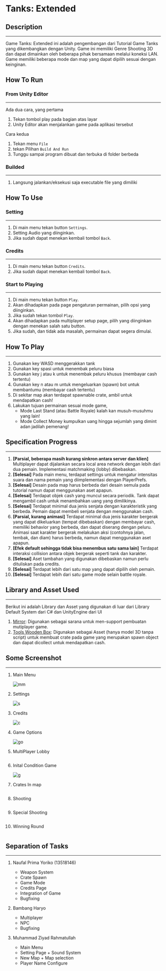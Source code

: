 # Tanks: Extended

## Description
----------------
Game Tanks: Extended ini adalah pengembangan dari Tutorial Game Tanks yang dikembangkan dengan Unity. Game ini memiliki Genre Shooting 3D dan dapat dimainkan oleh beberapa pihak bersamaan melalui koneksi LAN. Game memiliki beberapa mode dan map yang dapat dipilih sesuai dengan keinginan.
## How To Run
### From Unity Editor
----------------
Ada dua cara, yang pertama

1. Tekan tombol play pada bagian atas layar
2. Unity Editor akan menjalankan game pada aplikasi tersebut

Cara kedua
1. Tekan menu `File`
2. tekan Pilihan `Build And Run`
3. Tunggu sampai program dibuat dan terbuka di folder berbeda
### Builded
----------------
1. Langsung jalankan/eksekusi saja executable file yang dimiliki

## How To Use
### Setting
----------------

1. Di main menu tekan button `Settings`.
2. Setting Audio yang diinginkan.
3. Jika sudah dapat menekan kembali tombol `Back`.

### Credits
----------------

1. Di main menu tekan button `Credits`.
2. Jika sudah dapat menekan kembali tombol `Back`.

### Start to Playing
----------------

1. Di main menu tekan button `Play`.
2. Akan dihadapkan pada page pengaturan permainan, pilih opsi yang diinginkan.
3. Jika sudah tekan tombol `Play`.
4. Akan dihadapkan pada multiplayer setup page, pilih yang diinginkan dengan menekan salah satu button.
5. Jika sudah, dan tidak ada masalah, permainan dapat segera dimulai.
## How To Play
----------------

1. Gunakan key WASD menggerakkan tank 
2. Gunakan key spasi untuk menembak peluru biasa
3. Gunakan key j atau k untuk menembak peluru khusus (membayar cash tertentu)
4. Gunakan key n atau m untuk mengeluarkan (spawn) bot untuk membantumu (membayar cash tertentu)
5. Di sekitar map akan terdapat spawnable crate, ambil untuk mendapatkan cash!
6. Lakukan tujuan permainan sesuai mode game, 
   - Mode Last Stand (atau Battle Royale) kalah kan musuh-musuhmu yang lain!
   - Mode Collect Money kumpulkan uang hingga sejumlah yang dimint adan jadilah pemenang!

## Specification Progress
----------------
1. **[Parsial, beberapa masih kurang sinkron antara server dan klien]** Multiplayer dapat dijalankan secara local area network dengan lebih dari dua pemain. Implementasi matchmaking (lobby) dibebaskan.
2. **[Selesai]** Pada main menu, terdapat settings untuk mengatur intensitas suara dan nama pemain yang diimplementasi dengan PlayerPrefs.
3. **[Selesai]** Desain pada map harus berbeda dari desain semula pada tutorial namun dapat menggunakan aset apapun.
4. **[Selesai]** Terdapat objek cash yang muncul secara periodik. Tank dapat mengambil cash untuk menambahkan uang yang dimilikinya.
5. **[Selesai]** Terdapat minimal dua jenis senjata dengan karakteristik yang berbeda. Pemain dapat membeli senjata dengan menggunakan cash.
6. **[Parsial, kurang animasi]** Terdapat minimal dua jenis karakter bergerak yang dapat dikeluarkan (tempat dibebaskan) dengan membayar cash, memiliki behavior yang berbeda, dan dapat diserang dengan peluru. Animasi saat karakter bergerak melakukan aksi (contohnya jalan, tembak, dan diam) harus berbeda, namun dapat menggunakan aset apapun.
7. **[Efek default sehingga tidak bisa menembus satu sama lain]** Terdapat interaksi collision antara objek bergerak seperti tank dan karakter.
8. **[Selesai]** Aset tambahan yang digunakan dibebaskan namun perlu dituliskan pada credits.
9. **[Selesai]** Terdapat lebih dari satu map yang dapat dipilih oleh pemain.
10. **[Selesai]** Terdapat lebih dari satu game mode selain battle royale.
## Library and Asset Used
----------------
Berikut ini adalah Library dan Asset yang digunakan di luar dari Library Default System dari C# dan UnityEngine dari UI 

1. [Mirror](https://assetstore.unity.com/packages/tools/network/mirror-129321): Digunakan sebagai sarana untuk men-support pembuatan mutiplayer game.
2. [Tools Wooden Box](https://assetstore.unity.com/packages/3d/props/tools/tools-wooden-boxes-185738): Digunakan sebagai Asset (hanya model 3D tanpa script) untuk membuat crate pada game yang merupakan spawn object dan dapat dicollect untuk mendapatkan cash.
## Some Screenshot
----------------

1. Main Menu

    ![mm](Docs/menu.png)

2. Settings

    ![s](Docs/menu.png)

3. Credits

    ![c](Docs/credits.png)

4. Game Options

    ![go](Docs/game_options.png)

5. MultiPlayer Lobby

    ![]()

6. Inital Condition Game

    ![g](Docs/game.png)

7. Crates In map

    ![]()

8. Shooting

    ![]()

9. Special Shooting

    ![]()

10. Winning Round

    ![]()

## Separation of Tasks
----------------

1. Naufal Prima Yoriko (13518146)
   - Weapon System
   - Crate Spawn
   - Game Mode
   - Credits Page
   - Integration of Game
   - Bugfixing
  
  
2. Bambang Haryo 
   - Multiplayer
   - NPC
   - Bugfixing



3. Muhammad Ziyad Rahmatullah
   - Main Menu
   - Setting Page + Sound System
   - New Map + Map selection
   - Player Name Configure


<!-- 
Kelengkapan README

Deskripsi aplikasi.
Cara kerja, terutama mengenai pemenuhan spesifikasi aplikasi.
Library yang digunakan dan justifikasi penggunaannya.
Screenshot aplikasi.
Pembagian kerja anggota kelompok. 
-->
